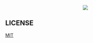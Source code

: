 <p align="center">
  <img src="https://cdn.rawgit.com/ElemeFE/element/dev/element_logo.svg">
</p>

## LICENSE
[MIT](LICENSE)
